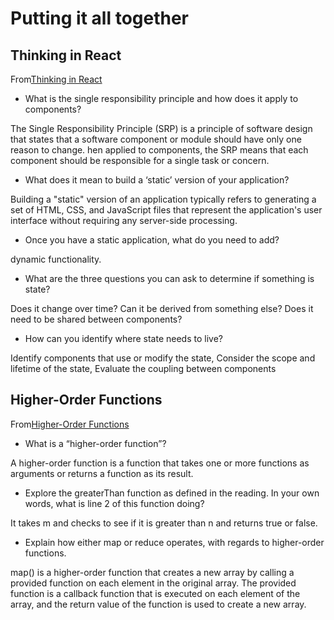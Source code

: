 # Putting it all together


## Thinking in React

From[Thinking in React](https://react.dev/learn/thinking-in-react)


- What is the single responsibility principle and how does it apply to components?

The Single Responsibility Principle (SRP) is a principle of software design that states that a software component or module should have only one reason to change. hen applied to components, the SRP means that each component should be responsible for a single task or concern. 

- What does it mean to build a ‘static’ version of your application?

Building a "static" version of an application typically refers to generating a set of HTML, CSS, and JavaScript files that represent the application's user interface without requiring any server-side processing.

- Once you have a static application, what do you need to add?

dynamic functionality.

- What are the three questions you can ask to determine if something is state?

Does it change over time?
Can it be derived from something else?
Does it need to be shared between components?

- How can you identify where state needs to live?

Identify components that use or modify the state, Consider the scope and lifetime of the state, Evaluate the coupling between components

## Higher-Order Functions

From[Higher-Order Functions](https://eloquentjavascript.net/05_higher_order.html#h_xxCc98lOBK)

- What is a “higher-order function”?

A higher-order function is a function that takes one or more functions as arguments or returns a function as its result.

- Explore the greaterThan function as defined in the reading. In your own words, what is line 2 of this function doing?

It takes m and checks to see if it is greater than n and returns true or false.

- Explain how either map or reduce operates, with regards to higher-order functions.

map() is a higher-order function that creates a new array by calling a provided function on each element in the original array. The provided function is a callback function that is executed on each element of the array, and the return value of the function is used to create a new array.
